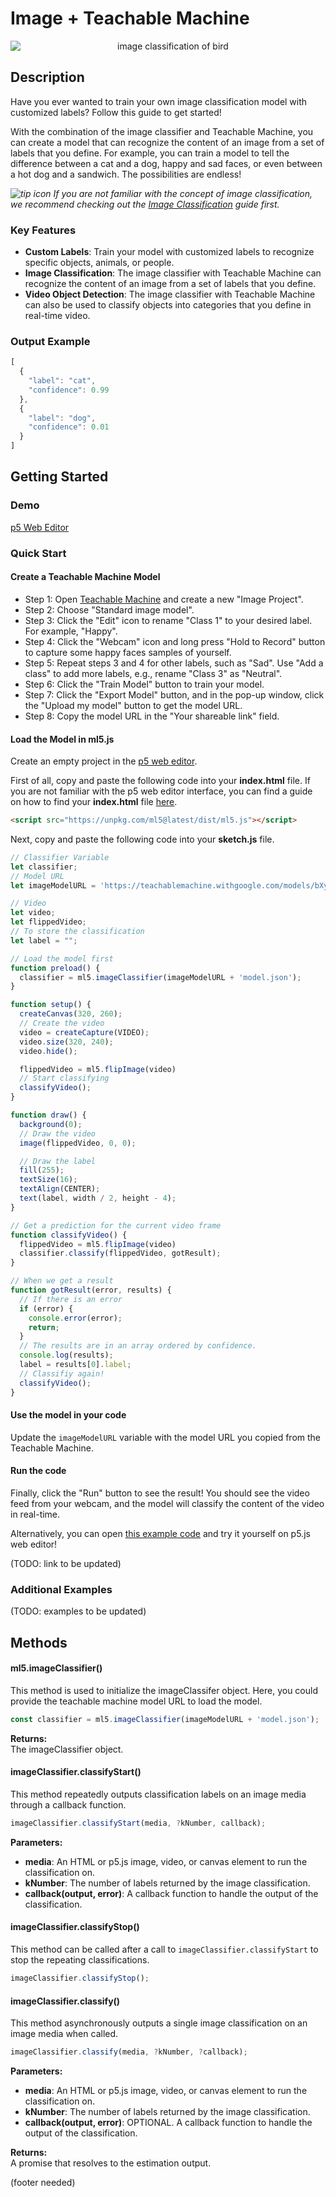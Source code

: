 # Image + Teachable Machine

<center>
    <img style="display:block; max-height:20rem" alt="image classification of bird" src="assets/header-image-tm.png">
</center>

## Description

Have you ever wanted to train your own image classification model with customized labels? Follow this guide to get started! 

With the combination of the image classifier and Teachable Machine, you can create a model that can recognize the content of an image from a set of labels that you define. For example, you can train a model to tell the difference between a cat and a dog, happy and sad faces, or even between a hot dog and a sandwich. The possibilities are endless!

_<img class="inline-img" src="assets/gettingstarted-bulb.png" alt="tip icon" aria-hidden="true"> If you are not familiar with the concept of image classification, we recommend checking out the [Image Classification](/reference/image-classifier) guide first._

### Key Features

- **Custom Labels**: Train your model with customized labels to recognize specific objects, animals, or people.
- **Image Classification**: The image classifier with Teachable Machine can recognize the content of an image from a set of labels that you define.
- **Video Object Detection**: The image classifier with Teachable Machine can also be used to classify objects into categories that you define in real-time video.

### Output Example
  
```javascript
[
  {
    "label": "cat",
    "confidence": 0.99
  },
  {
    "label": "dog",
    "confidence": 0.01
  }
]
```

## Getting Started

### Demo

[p5 Web Editor](iframes/neural-network ":include :type=iframe width=100% height=550px")

### Quick Start

#### Create a Teachable Machine Model
- Step 1: Open [Teachable Machine](https://teachablemachine.withgoogle.com/train) and create a new "Image Project".
- Step 2: Choose "Standard image model".
- Step 3: Click the "Edit" icon to rename "Class 1" to your desired label. For example, "Happy".
- Step 4: Click the "Webcam" icon and long press "Hold to Record" button to capture some happy faces samples of yourself.
- Step 5: Repeat steps 3 and 4 for other labels, such as "Sad". Use "Add a class" to add more labels, e.g., rename "Class 3" as "Neutral".
- Step 6: Click the "Train Model" button to train your model.
- Step 7: Click the "Export Model" button, and in the pop-up window, click the "Upload my model" button to get the model URL.
- Step 8: Copy the model URL in the "Your shareable link" field.

#### Load the Model in ml5.js
Create an empty project in the [p5 web editor](https://editor.p5js.org/).

First of all, copy and paste the following code into your **index.html** file. If you are not familiar with the p5 web editor interface, you can find a guide on how to find your **index.html** file [here](/?id=try-ml5js-online-1).

```html
<script src="https://unpkg.com/ml5@latest/dist/ml5.js"></script>
```

Next, copy and paste the following code into your **sketch.js** file.

```javascript
// Classifier Variable
let classifier;
// Model URL
let imageModelURL = 'https://teachablemachine.withgoogle.com/models/bXy2kDNi/';

// Video
let video;
let flippedVideo;
// To store the classification
let label = "";

// Load the model first
function preload() {
  classifier = ml5.imageClassifier(imageModelURL + 'model.json');
}

function setup() {
  createCanvas(320, 260);
  // Create the video
  video = createCapture(VIDEO);
  video.size(320, 240);
  video.hide();

  flippedVideo = ml5.flipImage(video)
  // Start classifying
  classifyVideo();
}

function draw() {
  background(0);
  // Draw the video
  image(flippedVideo, 0, 0);

  // Draw the label
  fill(255);
  textSize(16);
  textAlign(CENTER);
  text(label, width / 2, height - 4);
}

// Get a prediction for the current video frame
function classifyVideo() {
  flippedVideo = ml5.flipImage(video)
  classifier.classify(flippedVideo, gotResult);
}

// When we get a result
function gotResult(error, results) {
  // If there is an error
  if (error) {
    console.error(error);
    return;
  }
  // The results are in an array ordered by confidence.
  console.log(results);
  label = results[0].label;
  // Classifiy again!
  classifyVideo();
}
```

#### Use the model in your code
Update the `imageModelURL` variable with the model URL you copied from the Teachable Machine.

#### Run the code
Finally, click the "Run" button to see the result! You should see the video feed from your webcam, and the model will classify the content of the video in real-time.

Alternatively, you can open [this example code](https://editor.p5js.org/ml5/sketches/ImageModel_TM) and try it yourself on p5.js web editor!

(TODO: link to be updated)

### Additional Examples
(TODO: examples to be updated)

## Methods

#### ml5.imageClassifier()

This method is used to initialize the imageClassifer object. Here, you could provide the teachable machine model URL to load the model.

```javascript
const classifier = ml5.imageClassifier(imageModelURL + 'model.json');
```

**Returns:**  
The imageClassifier object.

#### imageClassifier.classifyStart()

This method repeatedly outputs classification labels on an image media through a callback function.

```javascript
imageClassifier.classifyStart(media, ?kNumber, callback);
```

**Parameters:**

- **media**: An HTML or p5.js image, video, or canvas element to run the classification on.
- **kNumber**: The number of labels returned by the image classification.
- **callback(output, error)**: A callback function to handle the output of the classification.

#### imageClassifier.classifyStop()

This method can be called after a call to `imageClassifier.classifyStart` to stop the repeating classifications.

```javascript
imageClassifier.classifyStop();
```

#### imageClassifier.classify()

This method asynchronously outputs a single image classification on an image media when called.

```javascript
imageClassifier.classify(media, ?kNumber, ?callback);
```

**Parameters:**

- **media**: An HTML or p5.js image, video, or canvas element to run the classification on.
- **kNumber**: The number of labels returned by the image classification.
- **callback(output, error)**: OPTIONAL. A callback function to handle the output of the classification.

**Returns:**  
A promise that resolves to the estimation output.

(footer needed)

